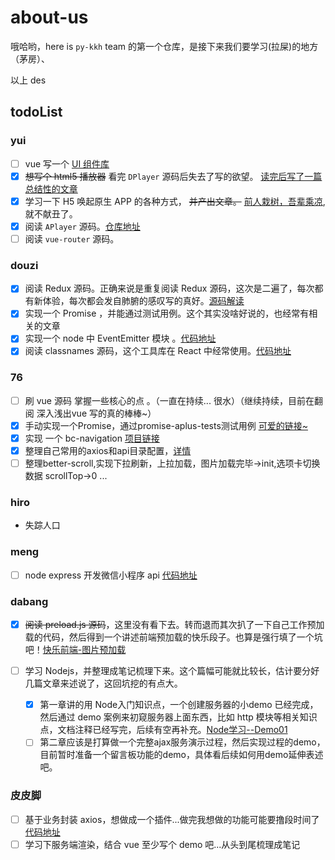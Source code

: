 # about-us

哦哈哟，here is `py-kkh` team 的第一个仓库，是接下来我们要学习(拉屎)的地方（茅房）、

以上 des

## todoList

### yui

- [ ] vue 写一个 [UI 组件库](https://github.com/py-kkh/bilibili-ui)
- [x] ~~想写个 html5 播放器~~ 看完 `DPlayer` 源码后失去了写的欲望。 [读完后写了一篇总结性的文章](https://miaoyuxinbaby.github.io/2019/02/14/DPlayer%E8%A7%82%E5%90%8E%E6%84%9F/#more)
- [x] 学习一下 H5 唤起原生 APP 的各种方式， ~~并产出文章。~~ [前人栽树，吾辈乘凉](https://suanmei.github.io/2018/08/23/h5_call_app/),就不献丑了。
- [x] 阅读 `APlayer` 源码。[仓库地址](https://github.com/miaoyuxinbaby/APlayer)
- [ ] 阅读 `vue-router` 源码。

### douzi

- [x] 阅读 Redux 源码。正确来说是重复阅读 Redux 源码，这次是二遍了，每次都有新体验，每次都会发自肺腑的感叹写的真好。[源码解读](https://github.com/dongliang1993/learn-excellent-source-code/tree/master/redux%20%E6%BA%90%E7%A0%81%E5%AD%A6%E4%B9%A0)
- [x] 实现一个 Promise ，并能通过测试用例。这个其实没啥好说的，也经常有相关的文章
- [x] 实现一个 node 中 EventEmitter 模块 。[代码地址](https://github.com/dongliang1993/learn-excellent-source-code/tree/master/EventEmitter%20%E8%BD%AE%E5%AD%90)
- [x] 阅读 classnames 源码，这个工具库在 React 中经常使用。[代码地址](https://github.com/dongliang1993/learn-excellent-source-code/tree/master/classNames%20%E6%BA%90%E7%A0%81%E5%AD%A6%E4%B9%A0)

### 76

- [ ] 刷 vue 源码 掌握一些核心的点 。（一直在持续...  很水）（继续持续，目前在翻阅 深入浅出vue  写的真的棒棒~）
- [x] 手动实现一个Promise，通过promise-aplus-tests测试用例 [可爱的链接~](https://github.com/ruhook/my-promise)
- [x] 实现 一个 bc-navigation [项目链接](https://github.com/ruhook/bc-navigation)
- [x] 整理自己常用的axios和api目录配置，[详情](https://github.com/ruhook/axios-myself)
- [ ] 整理better-scroll,实现下拉刷新，上拉加载，图片加载完毕->init,选项卡切换数据 scrollTop->0 ...
### hiro

- 失踪人口

### meng

- [ ] node express 开发微信小程序 api [代码地址](https://github.com/Wonderfour/xcx-js)

### dabang

- [x] ~~阅读 preload.js 源码~~，这里没有看下去。转而退而其次扒了一下自己工作预加载的代码，然后得到一个讲述前端预加载的快乐段子。也算是强行填了一个坑吧！[快乐前端-图片预加载](https://www.cnblogs.com/chedabang/p/10508329.html)

- [ ] 学习 Nodejs，并整理成笔记梳理下来。这个篇幅可能就比较长，估计要分好几篇文章来述说了，这回坑挖的有点大。
  - [x] 第一章讲的用 Node入门知识点，一个创建服务器的小demo 已经完成，然后通过 demo 案例来初窥服务器上面东西，比如 http 模块等相关知识点，文档注释已经写完，后续有空再补充。[Node学习--Demo01](https://github.com/CheDabang/blogCode/tree/master/NodeStudy/DEMO_01)
  - [ ] 第二章应该是打算做一个完整ajax服务演示过程，然后实现过程的demo，目前暂时准备一个留言板功能的demo，具体看后续如何用demo延伸表述吧。

### 皮皮脚

- [ ] 基于业务封装 axios，想做成一个插件...做完我想做的功能可能要撸段时间了[代码地址](https://github.com/jeodeng/jee-axios)
- [ ] 学习下服务端渲染，结合 vue 至少写个 demo 吧...从头到尾梳理成笔记
